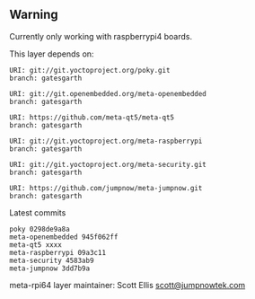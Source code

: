 ## Warning
Currently only working with raspberrypi4 boards.

This layer depends on:

    URI: git://git.yoctoproject.org/poky.git
    branch: gatesgarth

    URI: git://git.openembedded.org/meta-openembedded
    branch: gatesgarth

    URI: https://github.com/meta-qt5/meta-qt5
    branch: gatesgarth

    URI: git://git.yoctoproject.org/meta-raspberrypi
    branch: gatesgarth

    URI: git://git.yoctoproject.org/meta-security.git
    branch: gatesgarth

    URI: https://github.com/jumpnow/meta-jumpnow.git
    branch: gatesgarth

Latest commits

    poky 0298de9a8a
    meta-openembedded 945f062ff
    meta-qt5 xxxx 
    meta-raspberrypi 09a3c11 
    meta-security 4583ab9
    meta-jumpnow 3dd7b9a

meta-rpi64 layer maintainer: Scott Ellis <scott@jumpnowtek.com>
